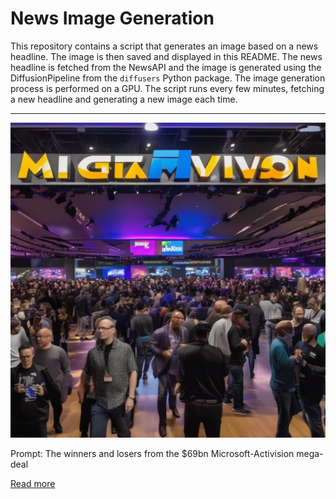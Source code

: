 # News Image Generation
This repository contains a script that generates an image based on a news headline. The image is then saved and displayed in this README.
The news headline is fetched from the NewsAPI and the image is generated using the DiffusionPipeline from the `diffusers` Python package. The image generation process is performed on a GPU.
The script runs every few minutes, fetching a new headline and generating a new image each time.

---

![Generated Image](image.png)

Prompt: The winners and losers from the $69bn Microsoft-Activision mega-deal

[Read more](https://www.economist.com/business/2023/07/20/the-winners-and-losers-from-the-69bn-microsoft-activision-mega-deal)